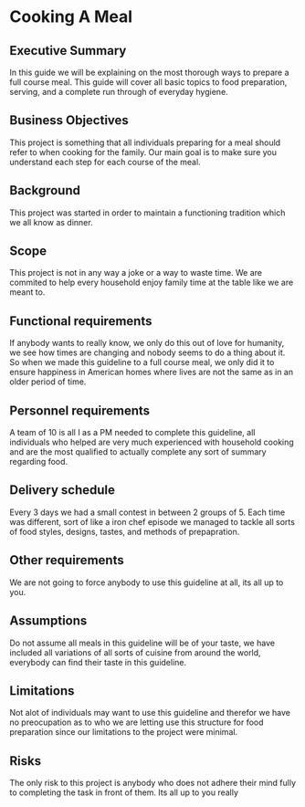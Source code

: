 # Cooking A Meal

## Executive Summary

In this guide we will be explaining on the most thorough ways to prepare a full course meal. This guide will cover all basic topics to food preparation, serving, and a complete run through of everyday hygiene.

## Business Objectives

This project is something that all individuals preparing for a meal should refer to when cooking for the family.  Our main goal is to make sure you understand each step for each course of the meal.

## Background

This project was started in order to maintain a functioning tradition which we all know as dinner. 

## Scope

This project is not in any way a joke or a way to waste time. We are commited to help every household enjoy family time at the table like we are meant to.

## Functional requirements

If anybody wants to really know, we only do this out of love for humanity, we see how times are changing and nobody seems to do a thing about it. So when we made this guideline to a full course meal, we only did it to ensure happiness in American homes where lives are not the same as in an older period of time. 


## Personnel requirements

A team of 10 is all I as a PM needed to complete this guideline, all individuals who helped are very much experienced with household cooking and are the most qualified to actually complete any sort of summary regarding food. 

## Delivery schedule

Every 3 days we had a small contest in between 2 groups of 5. Each time was different, sort of like a iron chef episode we managed to tackle all sorts of food styles, designs, tastes, and methods of prepapration.

## Other requirements
We are not going to force anybody to use this guideline at all, its all up to you. 

## Assumptions

Do not assume all meals in this guideline will be of your taste, we have included all variations of all sorts of cuisine from around the world, everybody can find their taste in this guideline.

## Limitations

Not alot of individuals may want to use this guideline and therefor we have no preocupation as to who we are letting use this structure for food preparation since our limitations to the project were minimal.

## Risks
The only risk to this project is anybody who does not adhere their mind fully to completing the task in front of them. Its all up to you really
